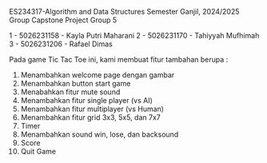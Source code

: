 ES234317-Algorithm and Data Structures Semester Ganjil, 2024/2025 Group Capstone Project Group 5

1 - 5026231158 - Kayla Putri Maharani
2 - 5026231170 - Tahiyyah Mufhimah
3 - 5026231206 - Rafael Dimas

Pada game Tic Tac Toe ini, kami membuat fitur tambahan berupa :

1. Menambahkan welcome page dengan gambar
2. Menambahkan button start game
3. Menabahkan fitur mute sound
4. Menambahkan fitur single player (vs AI)
5. Menambahkan fitur multiplayer (vs Human)
6. Menambahkan fitur grid 3x3, 5x5, dan 7x7
7. Timer
8. Menambahkan sound win, lose, dan backsound
9. Score
10. Quit Game
